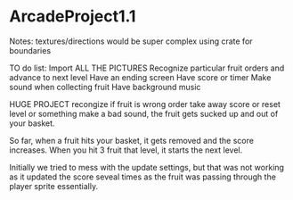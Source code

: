 # ArcadeProject1.1
Notes:
textures/directions would be super complex
using crate for boundaries


TO do list:
Import ALL THE PICTURES
Recognize particular fruit orders and advance to next level
Have an ending screen
Have score or timer
Make sound when collecting fruit
Have background music

HUGE PROJECT
recongize if fruit is wrong order
take away score or reset level or something
make a bad sound, the fruit gets sucked up and out of your basket.


So far, when a fruit hits your basket, it gets removed and the score increases.
When you hit 3 fruit that level, it starts the next level.

Initially we tried to mess with the update settings, but that was not working 
as it updated the score seveal times as the fruit was passing through the 
player sprite essentially. 